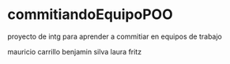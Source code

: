 # commitiandoEquipoPOO
proyecto de intg para aprender a commitiar en equipos de trabajo

mauricio carrillo 
benjamin silva
laura fritz



